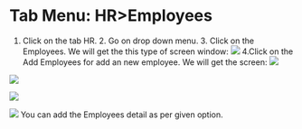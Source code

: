  # Tab Menu: HR>Employees 
1. Click on the tab HR.                                                                                     2. Go on drop down menu.                                                                                    3. Click on the Employees.                                                                                  We will get the this type of screen window:                                  ![](https://lh5.googleusercontent.com/-oA49vwBvw7k/VWRYh_neKmI/AAAAAAAAACs/_X-ObWmfGOY/w440-h167-p/E1.PNG)
4.Click on the Add Employees for add an new employee.                                                       We will get the screen:                                                             ![](https://lh3.googleusercontent.com/-hCwiyxjIGME/VWRZWTpM4YI/AAAAAAAAADA/P6bCLXHaV0c/w440-h167-p/E2.PNG)

![](https://lh6.googleusercontent.com/-Iwz2mWzjHc8/VWRZwsPGqkI/AAAAAAAAADU/t_3iV0aziaQ/w440-h167-p/E3.PNG)

![](https://lh3.googleusercontent.com/-ebzC2Bpb-Q4/VWRaG_41hsI/AAAAAAAAADo/lsWTc4x5QEw/w440-h167-p/E4.PNG)

![](https://lh5.googleusercontent.com/-pg11Tt8iGl8/VWRarjrGyDI/AAAAAAAAAD8/JfhZFonZQNo/w440-h167-p/E5.PNG)   You can add the Employees detail as per given option.
